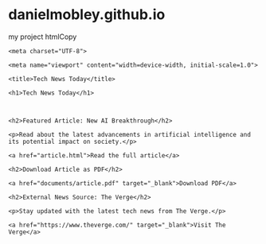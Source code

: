 # danielmobley.github.io
my project
htmlCopy<!DOCTYPE html>

<html lang="en">

<head>

    <meta charset="UTF-8">

    <meta name="viewport" content="width=device-width, initial-scale=1.0">

    <title>Tech News Today</title>

</head>

<body>

    <h1>Tech News Today</h1>

    

    <h2>Featured Article: New AI Breakthrough</h2>

    <p>Read about the latest advancements in artificial intelligence and its potential impact on society.</p>

    <a href="article.html">Read the full article</a>

    <h2>Download Article as PDF</h2>

    <a href="documents/article.pdf" target="_blank">Download PDF</a>

    <h2>External News Source: The Verge</h2>

    <p>Stay updated with the latest tech news from The Verge.</p>

    <a href="https://www.theverge.com/" target="_blank">Visit The Verge</a>

</body>

</html>
